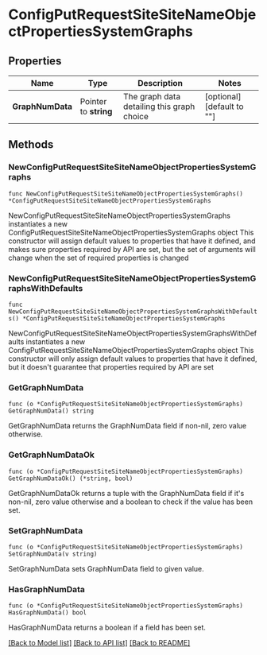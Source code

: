 # ConfigPutRequestSiteSiteNameObjectPropertiesSystemGraphs

## Properties

Name | Type | Description | Notes
------------ | ------------- | ------------- | -------------
**GraphNumData** | Pointer to **string** | The graph data detailing this graph choice | [optional] [default to ""]

## Methods

### NewConfigPutRequestSiteSiteNameObjectPropertiesSystemGraphs

`func NewConfigPutRequestSiteSiteNameObjectPropertiesSystemGraphs() *ConfigPutRequestSiteSiteNameObjectPropertiesSystemGraphs`

NewConfigPutRequestSiteSiteNameObjectPropertiesSystemGraphs instantiates a new ConfigPutRequestSiteSiteNameObjectPropertiesSystemGraphs object
This constructor will assign default values to properties that have it defined,
and makes sure properties required by API are set, but the set of arguments
will change when the set of required properties is changed

### NewConfigPutRequestSiteSiteNameObjectPropertiesSystemGraphsWithDefaults

`func NewConfigPutRequestSiteSiteNameObjectPropertiesSystemGraphsWithDefaults() *ConfigPutRequestSiteSiteNameObjectPropertiesSystemGraphs`

NewConfigPutRequestSiteSiteNameObjectPropertiesSystemGraphsWithDefaults instantiates a new ConfigPutRequestSiteSiteNameObjectPropertiesSystemGraphs object
This constructor will only assign default values to properties that have it defined,
but it doesn't guarantee that properties required by API are set

### GetGraphNumData

`func (o *ConfigPutRequestSiteSiteNameObjectPropertiesSystemGraphs) GetGraphNumData() string`

GetGraphNumData returns the GraphNumData field if non-nil, zero value otherwise.

### GetGraphNumDataOk

`func (o *ConfigPutRequestSiteSiteNameObjectPropertiesSystemGraphs) GetGraphNumDataOk() (*string, bool)`

GetGraphNumDataOk returns a tuple with the GraphNumData field if it's non-nil, zero value otherwise
and a boolean to check if the value has been set.

### SetGraphNumData

`func (o *ConfigPutRequestSiteSiteNameObjectPropertiesSystemGraphs) SetGraphNumData(v string)`

SetGraphNumData sets GraphNumData field to given value.

### HasGraphNumData

`func (o *ConfigPutRequestSiteSiteNameObjectPropertiesSystemGraphs) HasGraphNumData() bool`

HasGraphNumData returns a boolean if a field has been set.


[[Back to Model list]](../README.md#documentation-for-models) [[Back to API list]](../README.md#documentation-for-api-endpoints) [[Back to README]](../README.md)


